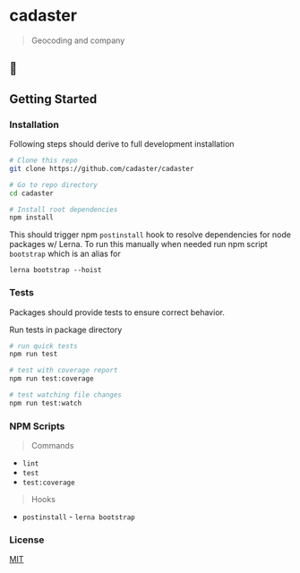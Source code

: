 # cadaster

> Geocoding and company

## :construction:

## Getting Started

### Installation

Following steps should derive to full development installation

```sh
# Clone this repo
git clone https://github.com/cadaster/cadaster

# Go to repo directory
cd cadaster

# Install root dependencies
npm install
```

This should trigger npm `postinstall` hook to resolve dependencies for node
packages w/ Lerna. To run this manually when needed run npm script `bootstrap`
which is an alias for

```
lerna bootstrap --hoist
```

### Tests

Packages should provide tests to ensure correct behavior. 

Run tests in package directory

```sh
# run quick tests
npm run test

# test with coverage report
npm run test:coverage

# test watching file changes
npm run test:watch
```

### NPM Scripts

> Commands

- `lint`
- `test`
- `test:coverage`

> Hooks

- `postinstall` - `lerna bootstrap`

### License

[MIT](/LICENSE)
